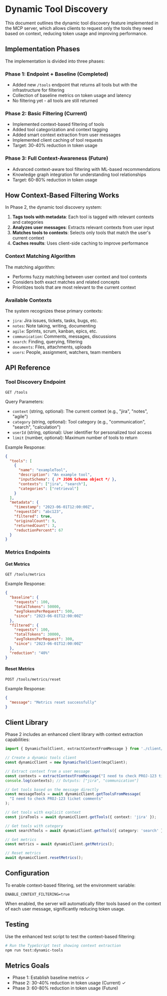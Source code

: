 # Dynamic Tool Discovery

This document outlines the dynamic tool discovery feature implemented in the MCP server, which allows clients to request only the tools they need based on context, reducing token usage and improving performance.

## Implementation Phases

The implementation is divided into three phases:

### Phase 1: Endpoint + Baseline (Completed)

- Added new `/tools` endpoint that returns all tools but with the infrastructure for filtering
- Collection of baseline metrics on token usage and latency
- No filtering yet - all tools are still returned

### Phase 2: Basic Filtering (Current)

- Implemented context-based filtering of tools
- Added tool categorization and context tagging
- Added smart context extraction from user messages
- Implemented client caching of tool requests
- Target: 30-40% reduction in token usage

### Phase 3: Full Context-Awareness (Future)

- Advanced context-aware tool filtering with ML-based recommendations
- Knowledge graph integration for understanding tool relationships
- Target: 60-80% reduction in token usage

## How Context-Based Filtering Works

In Phase 2, the dynamic tool discovery system:

1. **Tags tools with metadata**: Each tool is tagged with relevant contexts and categories
2. **Analyzes user messages**: Extracts relevant contexts from user input
3. **Matches tools to contexts**: Selects only tools that match the user's current context
4. **Caches results**: Uses client-side caching to improve performance

### Context Matching Algorithm

The matching algorithm:
- Performs fuzzy matching between user context and tool contexts
- Considers both exact matches and related concepts
- Prioritizes tools that are most relevant to the current context

### Available Contexts

The system recognizes these primary contexts:

- `jira`: Jira issues, tickets, tasks, bugs, etc.
- `notes`: Note taking, writing, documenting
- `agile`: Sprints, scrum, kanban, epics, etc.
- `communication`: Comments, messages, discussions
- `search`: Finding, querying, filtering
- `documents`: Files, attachments, uploads
- `users`: People, assignment, watchers, team members

## API Reference

### Tool Discovery Endpoint

```
GET /tools
```

Query Parameters:
- `context` (string, optional): The current context (e.g., "jira", "notes", "agile")
- `category` (string, optional): Tool category (e.g., "communication", "search", "calculation")
- `userId` (string, optional): User identifier for personalized tool access
- `limit` (number, optional): Maximum number of tools to return

Example Response:
```json
{
  "tools": [
    {
      "name": "exampleTool",
      "description": "An example tool",
      "inputSchema": { /* JSON Schema object */ },
      "contexts": ["jira", "search"],
      "categories": ["retrieval"]
    }
  ],
  "metadata": {
    "timestamp": "2023-06-01T12:00:00Z",
    "requestId": "abc123",
    "filtered": true,
    "originalCount": 9,
    "returnedCount": 3,
    "reductionPercent": 67
  }
}
```

### Metrics Endpoints

#### Get Metrics

```
GET /tools/metrics
```

Example Response:
```json
{
  "baseline": {
    "requests": 100,
    "totalTokens": 50000,
    "avgTokensPerRequest": 500,
    "since": "2023-06-01T12:00:00Z"
  },
  "filtered": {
    "requests": 100,
    "totalTokens": 30000,
    "avgTokensPerRequest": 300,
    "since": "2023-06-01T12:00:00Z"
  },
  "reduction": "40%"
}
```

#### Reset Metrics

```
POST /tools/metrics/reset
```

Example Response:
```json
{
  "message": "Metrics reset successfully"
}
```

## Client Library

Phase 2 includes an enhanced client library with context extraction capabilities:

```typescript
import { DynamicToolClient, extractContextFromMessage } from './client/dynamicTools.js';

// Create a dynamic tools client
const dynamicClient = new DynamicToolClient(mcpClient);

// Extract context from a user message
const contexts = extractContextFromMessage("I need to check PROJ-123 ticket comments");
console.log(contexts); // Outputs: ["jira", "communication"]

// Get tools based on the message directly
const messageTools = await dynamicClient.getToolsFromMessage(
  "I need to check PROJ-123 ticket comments"
);

// Get tools with explicit context
const jiraTools = await dynamicClient.getTools({ context: 'jira' });

// Get tools with category
const searchTools = await dynamicClient.getTools({ category: 'search' });

// Get metrics
const metrics = await dynamicClient.getMetrics();

// Reset metrics
await dynamicClient.resetMetrics();
```

## Configuration

To enable context-based filtering, set the environment variable:

```
ENABLE_CONTEXT_FILTERING=true
```

When enabled, the server will automatically filter tools based on the context of each user message, significantly reducing token usage.

## Testing

Use the enhanced test script to test the context-based filtering:

```bash
# Run the TypeScript test showing context extraction
npm run test:dynamic-tools
```

## Metrics Goals

- Phase 1: Establish baseline metrics ✓
- Phase 2: 30-40% reduction in token usage (Current) ✓
- Phase 3: 60-80% reduction in token usage (Future) 